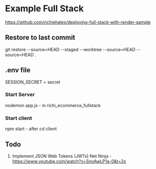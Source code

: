 # Example Full Stack

<https://github.com/richiehales/deploying-full-stack-with-render-sample>

## Restore to last commit

git restore --source=HEAD --staged --worktree --source=HEAD --source=HEAD .

## .env file

SESSION_SECRET =    secret

### Start Server

nodemon app.js - in richi_ecommerce_fullstack

### Start client

npm start - after cd client

## Todo

1. Implement JSON Web Tokens (JWTs)
Net Ninja - <https://www.youtube.com/watch?v=SnoAwLP1a-0&t=2s>
